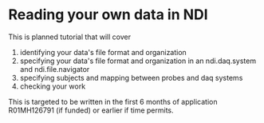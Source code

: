# Reading your own data in NDI

This is planned tutorial that will cover

1. identifying your data's file format and organization
2. specifying your data's file format and organization in an ndi.daq.system and ndi.file.navigator
3. specifying subjects and mapping between probes and daq systems
4. checking your work

This is targeted to be written in the first 6 months of application R01MH126791 (if funded) or earlier if time permits.

